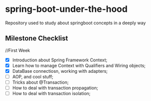 # spring-boot-under-the-hood
Repository used to study about springboot concepts in a deeply way


## Milestone Checklist

//First Week

- [X] Introduction about Spring Framework Context;
- [X] Learn how to manage Context with Qualifiers and Wiring objects;
- [X] DataBase connectiosn, working with adapters;
- [ ] AOP, and cool stuff;
- [ ] Tricks about @Transaction;
- [ ] How to deal with transaction propagation;
- [ ] How to deal with transaction isolation;
